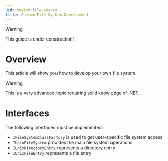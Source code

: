```yaml
---
uid: custom-file-system
title: Custom File System Development
---
```


> [!WARNING]
> This guide is under construction!

# Overview

This article will show you how to develop your own file system.

> [!WARNING]
> This is a very advanced topic requiring solid knowledge of .NET.

# Interfaces

The following interfaces must be implemented:

- `IFileSystemClassFactory` is used to get user-specific file system access
- `IUnixFileSystem` provides the main file system operations
- `IUnixDirectoryEntry` represents a directory entry
- `IUnixFileEntry` represents a file entry

